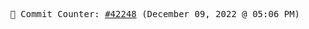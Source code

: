 <p align="center">
    <samp>
        📮 Commit Counter: <a href="https://github.com/Javascript-void0/Javascript-void0/commits/main">#42248</a> (December 09, 2022 @ 05:06 PM)
    </samp>
</p>